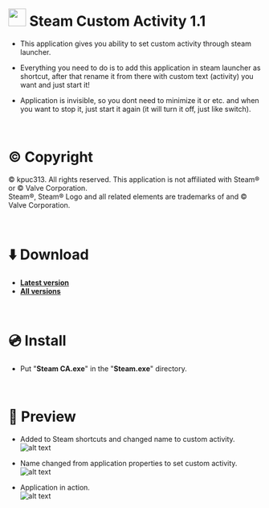 # <img src="https://raw.githubusercontent.com/kpuc313/Steam-Custom-Activity/master/icon.ico" width="35px" height="35px"> Steam Custom Activity 1.1

* This application gives you ability to set custom activity through steam launcher.

* Everything you need to do is to add this application in steam launcher as shortcut, after that rename it from there with custom text (activity) you want and just start it!

* Application is invisible, so you dont need to minimize it or etc. and when you want to stop it, just start it again (it will turn it off, just like switch).

<br />

# :copyright: Copyright
© kpuc313. All rights reserved. This application is not affiliated with Steam® or © Valve Corporation.<br />
Steam®, Steam® Logo and all related elements are trademarks of and © Valve Corporation.

<br />

# :arrow_down: Download
* <b>[Latest version](https://github.com/kpuc313/Steam-Custom-Activity/releases/tag/v1.1 "Latest version")</b>
* <b>[All versions](https://github.com/kpuc313/Steam-Custom-Activity/releases/ "All versions")</b>

<br />

# :cd: Install

* Put "<b>Steam CA.exe</b>" in the "<b>Steam.exe</b>" directory.

<br />

# :milky_way: Preview
* Added to Steam shortcuts and changed name to custom activity.<br />
![alt text](https://raw.githubusercontent.com/kpuc313/Steam-Custom-Activity/master/Preview/Preview%2001.jpg)

* Name changed from application properties to set custom activity.<br />
![alt text](https://raw.githubusercontent.com/kpuc313/Steam-Custom-Activity/master/Preview/Preview%2002.jpg)

* Application in action.<br />
![alt text](https://raw.githubusercontent.com/kpuc313/Steam-Custom-Activity/master/Preview/Preview%2003.jpg)
